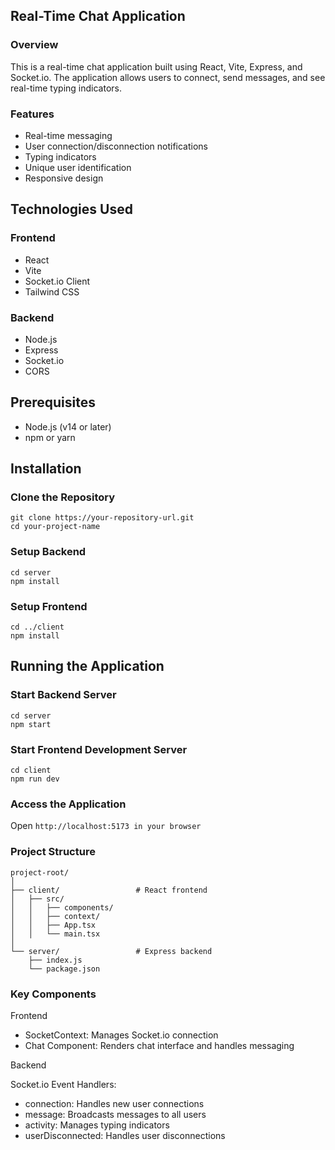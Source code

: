 ## Real-Time Chat Application

### Overview

This is a real-time chat application built using React, Vite, Express, and Socket.io. The application allows users to connect, send messages, and see real-time typing indicators.

### Features

- Real-time messaging
- User connection/disconnection notifications
- Typing indicators
- Unique user identification
- Responsive design

## Technologies Used

### Frontend
- React
- Vite
- Socket.io Client
- Tailwind CSS

### Backend
- Node.js
- Express
- Socket.io
- CORS

## Prerequisites

- Node.js (v14 or later)
- npm or yarn

## Installation

### Clone the Repository
```
git clone https://your-repository-url.git
cd your-project-name
```
### Setup Backend
```
cd server
npm install
```
### Setup Frontend
```
cd ../client
npm install
```
## Running the Application
### Start Backend Server
```
cd server
npm start
```
### Start Frontend Development Server
```
cd client
npm run dev
```
### Access the Application
Open `http://localhost:5173 in your browser`

### Project Structure
```
project-root/
│
├── client/                 # React frontend
│   ├── src/
│   │   ├── components/
│   │   ├── context/
│   │   ├── App.tsx
│   │   └── main.tsx
│
└── server/                 # Express backend
    ├── index.js
    └── package.json
```
### Key Components
Frontend

- SocketContext: Manages Socket.io connection
- Chat Component: Renders chat interface and handles messaging

Backend

Socket.io Event Handlers:

- connection: Handles new user connections
- message: Broadcasts messages to all users
- activity: Manages typing indicators
- userDisconnected: Handles user disconnections

